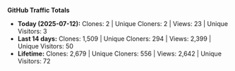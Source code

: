 
**GitHub Traffic Totals**

- **Today (2025-07-12):** Clones: 2 | Unique Cloners: 2 | Views: 23 | Unique Visitors: 3
- **Last 14 days:** Clones: 1,509 | Unique Cloners: 294 | Views: 2,399 | Unique Visitors: 50
- **Lifetime:** Clones: 2,679 | Unique Cloners: 556 | Views: 2,642 | Unique Visitors: 72
